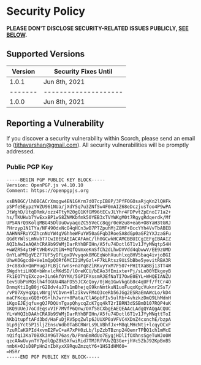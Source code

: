 # Security Policy

**PLEASE DON'T DISCLOSE SECURITY-RELATED ISSUES PUBLICLY, [SEE BELOW](#reporting-a-vulnerability).**

## Supported Versions

| Version | Security Fixes Until |
| ------- | -------------------- |
| 1.0.1   | Jun 8th, 2021        |
| ------- | -------------------- |
| 1.0.0   | Jun 8th, 2021        |

## Reporting a Vulnerability

If you discover a security vulnerability within Scorch, please send an email to <Thavarshan Thayananthajothy> (tjthavarshan@gmail.com). All security vulnerabilities will be promptly addressed.

### Public PGP Key

```
-----BEGIN PGP PUBLIC KEY BLOCK-----
Version: OpenPGP.js v4.10.10
Comment: https://openpgpjs.org

xsBNBGC/lh0BCACrXmqgw4EN1GKrm7dO7cpIB8P/3PfFOGOsaRjqKn2lQHFk
pSPfe5EypzYWZU961NUa/jXdY5q7u3ZNfSw4F0mAIZ68eDczjusToo4P9wPA
JtWghD/UtqDRmk/ozz4TtyM20gQ1KfGM96tECvJLYhr4FDPvtZpEnoI71a2+
hs/TKUHvb7YwExxBP1wS8ZNMKbfmk50YEB3xTVYWKgM0t7RgygRdqerdk/Mf
UPSANrQ9KolqMBG45DlUuOwyaqoZC55VeCc8qgr0eWzu8+ea6+O8YaH3tGRJ
PHrzyp1N1TYa/NF490dxNcO4qHCn3wB7PTZpuhMjZ8MF+BccYYh4VvTbABEB
AAHNNFRoYXZhcnNoYW4gVGhheWFuYW50aGFqb3RoeSA8dGp0aGF2YXJzaGFu
QGdtYWlsLmNvbT7CwI0EEAEIACAFAmC/lh0GCwkHCAMCBBUICgIEFgIBAAIZ
AQIbAwIeAQAhCRA9b9SWMjDarRYhBFIHn/A5fu74Dotl6T1v1JYyMNqtp54H
+wWZR54ytHFtVHbKv2tiN+MQfQVmxeKnSfCh2dLhwDVVdd4qbwwV/EE9zUMD
OnYLaPM1gVEZF7UF5yDFLgxDVvyqok8MGEqWohXuuhlxq8HV5baq4ivjoBGI
UhwKOGgcd8+Ve1mQpQORf6MCI2iMyGzl+F7kLRtsz9UiSbBbe5yevitRBA3R
3+c88xk+QmPHug7FLBjCrwns+naYq8ZiRKvyYxM7F507+PHItXaBBj13TT4W
SWgdhtiLHO8+bWnxlcMKdSD/lOreKCU/bEAo3fEmixte+Pj/sLn00YEkgoyB
Fk1EO7YqEXczo+3Ln6kfOYMX/5GPIFXssmRJEfNaTI7OwE0EYL+WHQEIANZU
IevSUbPoMQslh4fOGUa4NaFD55JCXcQoy/0jWq1GwVkgGb8c4qUFf/ftCr4O
DnmqKtiIgB0jrG2Bdv4uJ7s1mBhejqG9knNmtkuN1uoFuqxKgcVuknr2SsT/
/vP07XyHqXpLvNrgjVCbvn+BlzikvvFM4Q3ceRb56JGg2ESRaEmAWcLo/kD4
maCFKcquxGQB+OS+lhJwrr+8Pata/ClA6pbFIv5ulRb+4vhzkzDmQ9LhMdnH
iKgoEJEjqfuxgQJPDQUnTgapQhycqZcK7gq4kT2rIBRN3dSSBmD107RQP4uK
1KQ9UUeJ7oCdEqsvVIF7MVfP6Qnw/OXf58CXbgEAEQEAAcLAdgQYAQgACQUC
YL+WHQIbDAAhCRA9b9SWMjDarRYhBFIHn/A5fu74Dotl6T1v1JYyMNqttToI
AKb1tupftAFd3bd/HaFuDjRV5pqZwlp6JUUXP0aVFVC4XDnZ4cxnchE/bzpA
bLp9jYct5P1SljZEnsuWdb0TaBCRWrLs9LVBhfJx+M8qLMHcNtj+lcqyOCxF
7zuRCaK9PId4xvmE2FwC+aA7xPH0zLb/lpZzbTBznp24QemrTPBQ1ch1mMcE
nQifqi3Ka70BXk3X9GT76as/b/PnnEmRdUo7EygjHDlIfOXhnsSgeTuWJo0W
qzcAAwUvynTY7pdlQpZ8kSXfwiRid7TMJRfVUvZQ3Ge+jhVc5ZbJ92KpBnB5
nmbK+0JsD8PpHn2nIbXyxX9RquZmzqtY6+1HSIdHM60=
=H5Rr
-----END PGP PUBLIC KEY BLOCK-----
```
